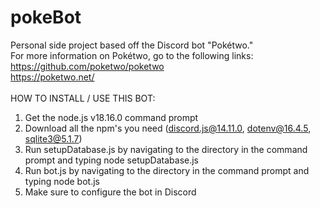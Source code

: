 # pokeBot
Personal side project based off the Discord bot "Pokétwo." <br />
For more information on Pokétwo, go to the following links: <br />
https://github.com/poketwo/poketwo <br />
https://poketwo.net/ <br />
<br />
HOW TO INSTALL / USE THIS BOT: <br />
1) Get the node.js v18.16.0 command prompt <br />
2) Download all the npm's you need (discord.js@14.11.0, dotenv@16.4.5, sqlite3@5.1.7) <br />
3) Run setupDatabase.js by navigating to the directory in the command prompt and typing node setupDatabase.js <br />
4) Run bot.js by navigating to the directory in the command prompt and typing node bot.js <br />
5) Make sure to configure the bot in Discord <br />

